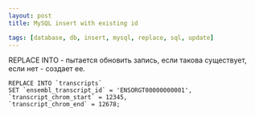 ```yaml
---
layout: post
title: MySQL insert with existing id

tags: [database, db, insert, mysql, replace, sql, update]
---
```


REPLACE INTO - пытается обновить запись, если такова существует, если нет - создает ее.

    REPLACE INTO `transcripts`
    SET `ensembl_transcript_id` = 'ENSORGT00000000001',
    `transcript_chrom_start` = 12345,
    `transcript_chrom_end` = 12678;

